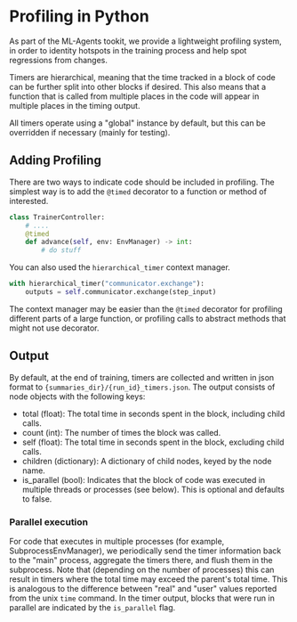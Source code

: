 # Profiling in Python

As part of the ML-Agents tookit, we provide a lightweight profiling system,
in order to identity hotspots in the training process and help spot regressions from changes.

Timers are hierarchical, meaning that the time tracked in a block of code can be further split into other blocks if
desired. This also means that a function that is called from multiple places in the code will appear in multiple
places in the timing output.

All timers operate using a "global" instance by default, but this can be overridden if necessary (mainly for testing).

## Adding Profiling

There are two ways to indicate code should be included in profiling. The simplest way is to add the `@timed`
decorator to a function or method of interested.

```python
class TrainerController:
    # ....
    @timed
    def advance(self, env: EnvManager) -> int:
        # do stuff
```

You can also used the `hierarchical_timer` context manager.

``` python
with hierarchical_timer("communicator.exchange"):
    outputs = self.communicator.exchange(step_input)
```

The context manager may be easier than the `@timed` decorator for profiling different parts of a large function, or
profiling calls to abstract methods that might not use decorator.

## Output
By default, at the end of training, timers are collected and written in json format to
`{summaries_dir}/{run_id}_timers.json`. The output consists of node objects with the following keys:
 * total (float): The total time in seconds spent in the block, including child calls.
 * count (int): The number of times the block was called.
 * self (float): The total time in seconds spent in the block, excluding child calls.
 * children (dictionary): A dictionary of child nodes, keyed by the node name.
 * is_parallel (bool): Indicates that the block of code was executed in multiple threads or processes (see below). This
 is optional and defaults to false.

### Parallel execution
For code that executes in multiple processes (for example, SubprocessEnvManager), we periodically send the timer
information back to the "main" process, aggregate the timers there, and flush them in the subprocess. Note that
(depending on the number of processes) this can result in timers where the total time may exceed the parent's total
time. This is analogous to the difference between "real" and "user" values reported from the unix `time` command. In the
timer output, blocks that were run in parallel are indicated by the `is_parallel` flag.

